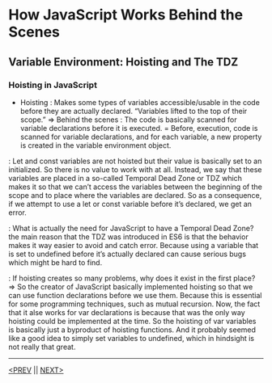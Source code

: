 # How JavaScript Works Behind the Scenes

## Variable Environment: Hoisting and The TDZ

### Hoisting in JavaScript

-   Hoisting : Makes some types of variables accessible/usable in the code before they are actually declared. “Variables lifted to the top of their scope.”
    ⇒ Behind the scenes : The code is basically scanned for variable declarations before it is executed.
    = Before, execution, code is scanned for variable declarations, and for each variable, a new property is created in the variable environment object.

: Let and const variables are not hoisted but their value is basically set to an initialized. So there is no value to work with at all. Instead, we say that these variables are placed in a so-called Temporal Dead Zone or TDZ which makes it so that we can’t access the variables between the beginning of the scope and to place where the variables are declared. So as a consequence, if we attempt to use a let or const variable before it’s declared, we get an error.

: What is actually the need for JavaScript to have a Temporal Dead Zone? the main reason that the TDZ was introduced in ES6 is that the behavior makes it way easier to avoid and catch error. Because using a variable that is set to undefined before it’s actually declared can cause serious bugs which might be hard to find.

: If hoisting creates so many problems, why does it exist in the first place? ⇒ So the creator of JavaScript basically implemented hoisting so that we can use function declarations before we use them. Because this is essential for some programming techniques, such as mutual recursion. Now, the fact that it alse works for var declarations is because that was the only way hoisting could be implemented at the time. So the hoisting of var variables is basically just a byproduct of hoisting functions. And it probably seemed like a good idea to simply set variables to undefined, which in hindsight is not really that great.

---

[<PREV](./cjs220917.md) || [NEXT>](./cjs220919.md)
